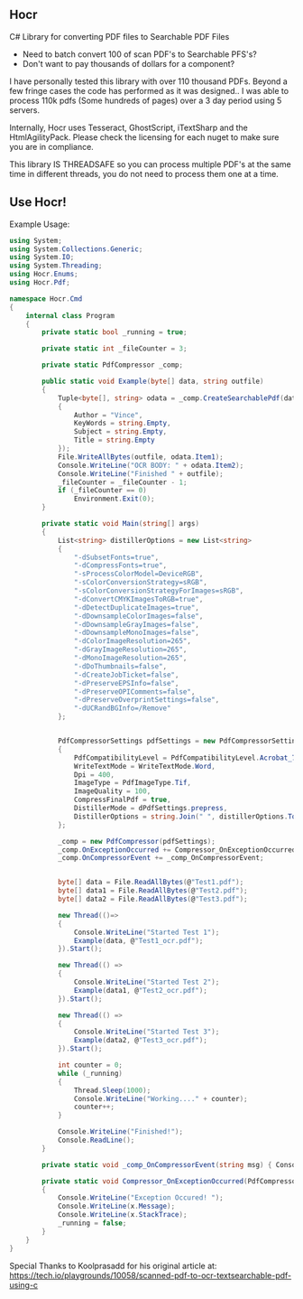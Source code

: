 ## Hocr
C# Library for converting PDF files to Searchable PDF Files

* Need to batch convert 100 of scan PDF's to Searchable PFS's?
* Don't want to pay thousands of dollars for a component?

I have personally tested this library with over 110 thousand PDFs.  Beyond a few fringe cases the code has performed as it was designed..  I was able to process 110k pdfs (Some hundreds of pages) over a 3 day period using 5 servers.

Internally, Hocr uses Tesseract, GhostScript, iTextSharp and the HtmlAgilityPack.  Please check the licensing for each nuget to make sure you are in compliance.

This library IS THREADSAFE so you can process multiple PDF's at the same time in different threads, you do not need to process them one at a time.

## Use Hocr!

Example Usage:
```C#
using System;
using System.Collections.Generic;
using System.IO;
using System.Threading;
using Hocr.Enums;
using Hocr.Pdf;

namespace Hocr.Cmd
{
    internal class Program
    {
        private static bool _running = true;

        private static int _fileCounter = 3;

        private static PdfCompressor _comp;

        public static void Example(byte[] data, string outfile)
        {
            Tuple<byte[], string> odata = _comp.CreateSearchablePdf(data, new PdfMeta
            {
                Author = "Vince",
                KeyWords = string.Empty,
                Subject = string.Empty,
                Title = string.Empty
            });
            File.WriteAllBytes(outfile, odata.Item1);
            Console.WriteLine("OCR BODY: " + odata.Item2);
            Console.WriteLine("Finished " + outfile);
            _fileCounter = _fileCounter - 1;
            if (_fileCounter == 0)
                Environment.Exit(0);
        }

        private static void Main(string[] args)
        {
            List<string> distillerOptions = new List<string>
            {
                "-dSubsetFonts=true",
                "-dCompressFonts=true",
                "-sProcessColorModel=DeviceRGB",
                "-sColorConversionStrategy=sRGB",
                "-sColorConversionStrategyForImages=sRGB",
                "-dConvertCMYKImagesToRGB=true",
                "-dDetectDuplicateImages=true",
                "-dDownsampleColorImages=false",
                "-dDownsampleGrayImages=false",
                "-dDownsampleMonoImages=false",
                "-dColorImageResolution=265",
                "-dGrayImageResolution=265",
                "-dMonoImageResolution=265",
                "-dDoThumbnails=false",
                "-dCreateJobTicket=false",
                "-dPreserveEPSInfo=false",
                "-dPreserveOPIComments=false",
                "-dPreserveOverprintSettings=false",
                "-dUCRandBGInfo=/Remove"
            };


            PdfCompressorSettings pdfSettings = new PdfCompressorSettings
            {
                PdfCompatibilityLevel = PdfCompatibilityLevel.Acrobat_7_1_6,
                WriteTextMode = WriteTextMode.Word,
                Dpi = 400,
                ImageType = PdfImageType.Tif,
                ImageQuality = 100,
                CompressFinalPdf = true,
                DistillerMode = dPdfSettings.prepress,
                DistillerOptions = string.Join(" ", distillerOptions.ToArray())
            };

            _comp = new PdfCompressor(pdfSettings);
            _comp.OnExceptionOccurred += Compressor_OnExceptionOccurred;
            _comp.OnCompressorEvent += _comp_OnCompressorEvent;


            byte[] data = File.ReadAllBytes(@"Test1.pdf");
            byte[] data1 = File.ReadAllBytes(@"Test2.pdf");
            byte[] data2 = File.ReadAllBytes(@"Test3.pdf");

            new Thread(()=>
            {
                Console.WriteLine("Started Test 1");
                Example(data, @"Test1_ocr.pdf");
            }).Start();

            new Thread(() =>
            {
                Console.WriteLine("Started Test 2");
                Example(data1, @"Test2_ocr.pdf");
            }).Start();

            new Thread(() =>
            {
                Console.WriteLine("Started Test 3");
                Example(data2, @"Test3_ocr.pdf");
            }).Start();

            int counter = 0;
            while (_running)
            {
                Thread.Sleep(1000);
                Console.WriteLine("Working...." + counter);
                counter++;
            }

            Console.WriteLine("Finished!");
            Console.ReadLine();
        }

        private static void _comp_OnCompressorEvent(string msg) { Console.WriteLine(msg); }

        private static void Compressor_OnExceptionOccurred(PdfCompressor c, Exception x)
        {
            Console.WriteLine("Exception Occured! ");
            Console.WriteLine(x.Message);
            Console.WriteLine(x.StackTrace);
            _running = false;
        }
    }
}

```

Special Thanks to Koolprasadd for his original article at:  https://tech.io/playgrounds/10058/scanned-pdf-to-ocr-textsearchable-pdf-using-c
